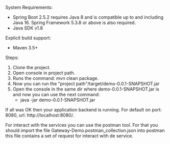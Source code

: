 System Requirements:
- Spring Boot 2.5.2 requires Java 8 and is compatible up to and including Java 16. Spring Framework 5.3.8 or above is also required.
- Java SDK v1.8

Explicit build support:
- Maven 3.5+

Steps:
1. Clone the project.
2. Open console in project path.
3. Runs the command: mvn clean package.
4. Now you can run the "project path"/target/demo-0.0.1-SNAPSHOT.jar
5. Open the console in the same dir where demo-0.0.1-SNAPSHOT.jar is and now you can use the next command:
   - java -jar  demo-0.0.1-SNAPSHOT.jar
   
If all was OK then your application backend is running. For default on port: 8080, url: http://localhost:8080/. 

For interact with the services you can use the postman tool. For that you should import the file Gateway-Demo.postman_collection.json into postman  
this file contains a set of request for interact with de service.
 



